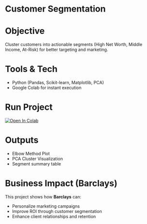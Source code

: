 # Customer Segmentation

# Objective
Cluster customers into actionable segments (High Net Worth, Middle Income, At-Risk) for better targeting and marketing.  

# Tools & Tech
- Python (Pandas, Scikit-learn, Matplotlib, PCA)  
- Google Colab for instant execution  

# Run Project
[![Open In Colab](https://colab.research.google.com/assets/colab-badge.svg)](https://colab.research.google.com/)  

# Outputs
- Elbow Method Plot  
- PCA Cluster Visualization  
- Segment summary table  

# Business Impact (Barclays)
This project shows how **Barclays** can:  
- Personalize marketing campaigns  
- Improve ROI through customer segmentation  
- Enhance client relationships and retention  
